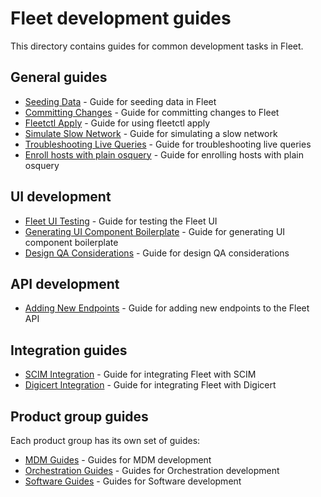 # Fleet development guides

This directory contains guides for common development tasks in Fleet.

## General guides

- [Seeding Data](seeding-data.md) - Guide for seeding data in Fleet
- [Committing Changes](committing-changes.md) - Guide for committing changes to Fleet
- [Fleetctl Apply](cli/fleetctl-apply.md) - Guide for using fleetctl apply
- [Simulate Slow Network](simulate-slow-network.md) - Guide for simulating a slow network
- [Troubleshooting Live Queries](troubleshooting-live-queries.md) - Guide for troubleshooting live queries
- [Enroll hosts with plain osquery](enroll-hosts-with-plain-osquery.md) - Guide for enrolling hosts with plain osquery

## UI development

- [Fleet UI Testing](ui/fleet-ui-testing.md) - Guide for testing the Fleet UI
- [Generating UI Component Boilerplate](ui/generating-ui-component-boilerplate.md) - Guide for generating UI component boilerplate
- [Design QA Considerations](ui/design-qa-considerations.md) - Guide for design QA considerations

## API development

- [Adding New Endpoints](api/adding-new-endpoints.md) - Guide for adding new endpoints to the Fleet API

## Integration guides

- [SCIM Integration](integrations/scim-integration.md) - Guide for integrating Fleet with SCIM
- [Digicert Integration](integrations/digicert-integration.md) - Guide for integrating Fleet with Digicert

## Product group guides

Each product group has its own set of guides:

- [MDM Guides](mdm/README.md) - Guides for MDM development
- [Orchestration Guides](orchestration/README.md) - Guides for Orchestration development
- [Software Guides](software/README.md) - Guides for Software development